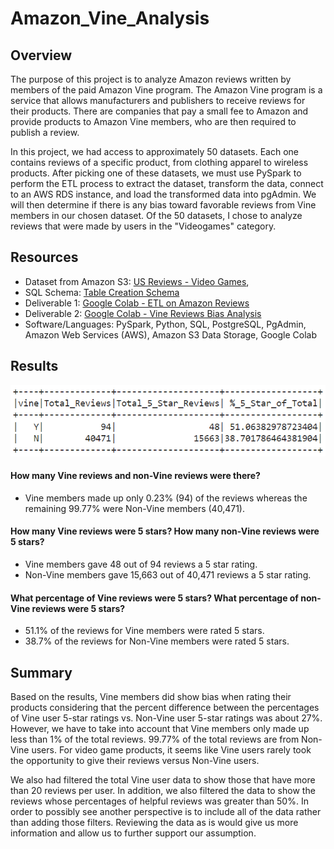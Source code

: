# Amazon_Vine_Analysis

## Overview

The purpose of this project is to analyze Amazon reviews written by members of the paid Amazon Vine program. The Amazon Vine program is a service that allows manufacturers and publishers to receive reviews for their products. There are companies that pay a small fee to Amazon and provide products to Amazon Vine members, who are then required to publish a review.

In this project, we had access to approximately 50 datasets. Each one contains reviews of a specific product, from clothing apparel to wireless products. After picking one of these datasets, we must use PySpark to perform the ETL process to extract the dataset, transform the data, connect to an AWS RDS instance, and load the transformed data into pgAdmin. We will then determine if there is any bias toward favorable reviews from Vine members in our chosen dataset. Of the 50 datasets, I chose to analyze reviews that were made by users in the "Videogames" category.

## Resources

* Dataset from Amazon S3: [US Reviews - Video Games](https://s3.amazonaws.com/amazon-reviews-pds/tsv/amazon_reviews_us_Video_Games_v1_00.tsv.gz), 
* SQL Schema: [Table Creation Schema](https://github.com/doliver231/Amazon_Vine_Analysis/blob/main/challenge_schema.sql)
* Deliverable 1: [Google Colab - ETL on Amazon Reviews](https://github.com/doliver231/Amazon_Vine_Analysis/blob/main/Amazon_Reviews_ETL.ipynb)
* Deliverable 2: [Google Colab - Vine Reviews Bias Analysis](https://github.com/doliver231/Amazon_Vine_Analysis/blob/main/Vine_Review_Analysis.ipynb)
* Software/Languages: PySpark, Python, SQL, PostgreSQL, PgAdmin, Amazon Web Services (AWS), Amazon S3 Data Storage, Google Colab

## Results

![Vine Reviews](https://github.com/doliver231/Amazon_Vine_Analysis/blob/main/Images/Vine_Reviews.png)

#### How many Vine reviews and non-Vine reviews were there?

* Vine members made up only 0.23% (94) of the reviews whereas the remaining 99.77% were Non-Vine members (40,471).

#### How many Vine reviews were 5 stars? How many non-Vine reviews were 5 stars?

* Vine members gave 48 out of 94 reviews a 5 star rating.
* Non-Vine members gave 15,663 out of 40,471 reviews a 5 star rating.

#### What percentage of Vine reviews were 5 stars? What percentage of non-Vine reviews were 5 stars?

* 51.1% of the reviews for Vine members were rated 5 stars.
* 38.7% of the reviews for Non-Vine members were rated 5 stars.

## Summary

Based on the results, Vine members did show bias when rating their products considering that the percent difference between the percentages of Vine user 5-star ratings vs. Non-Vine user 5-star ratings was about 27%. However, we have to take into account that Vine members only made up less than 1% of the total reviews. 99.77% of the total reviews are from Non-Vine users. For video game products, it seems like Vine users rarely took the opportunity to give their reviews versus Non-Vine users. 

We also had filtered the total Vine user data to show those that have more than 20 reviews per user. In addition, we also filtered the data to show the reviews whose percentages of helpful reviews was greater than 50%. In order to possibly see another perspective is to include all of the data rather than adding those filters. Reviewing the data as is would give us more information and allow us to further support our assumption.